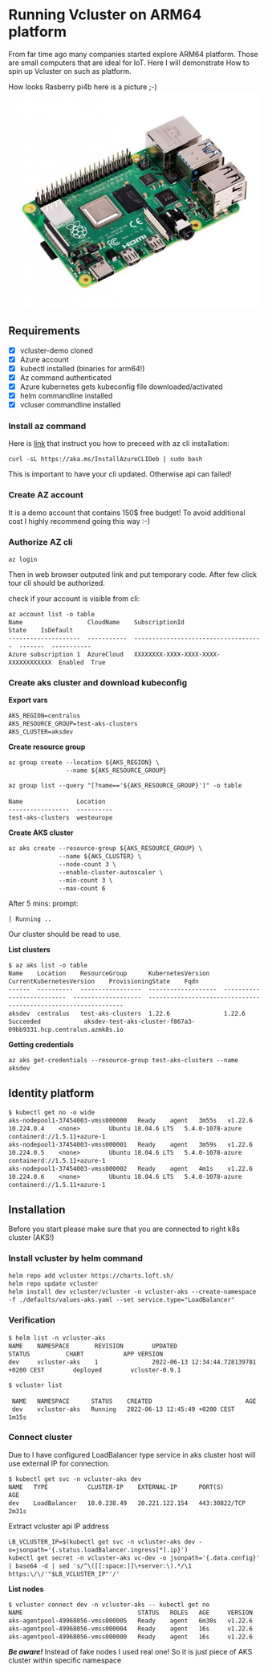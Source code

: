 # Running Vcluster on ARM64 platform
From far time ago many companies started explore ARM64 platform.
Those are small computers that are ideal for IoT. Here I will demonstrate
How to spin up Vcluster on such as platform.  

How looks Rasberry pi4b here is a picture ;-)<br/>
![Rasberry pi 4b](./images/rasberry-pi4b.png)

## Requirements
- [X] vcluster-demo cloned
- [X] Azure account
- [X] kubectl installed (binaries for arm64!)
- [X] Az command authenticated
- [X] Azure kubernetes gets kubeconfig file downloaded/activated
- [X] helm commandline installed
- [X] vcluser commandline installed

### Install az command
Here is [link](https://docs.microsoft.com/en-us/cli/azure/install-azure-cli) that instruct you how to preceed with az cli installation:

```console
curl -sL https://aka.ms/InstallAzureCLIDeb | sudo bash
```

This is important to have your cli updated. Otherwise api can failed!

### Create AZ account
It is a demo account that contains 150$ free budget! To avoid additional cost I highly recommend going this way :-)

### Authorize AZ cli
```console
az login
```
Then in web browser outputed link and put temporary code. After few click tour cli should be authorized.

check if your account is visible from cli:

```console
az account list -o table
Name                  CloudName    SubscriptionId                        State    IsDefault
--------------------  -----------  ------------------------------------  -------  -----------
Azure subscription 1  AzureCloud   XXXXXXXX-XXXX-XXXX-XXXX-XXXXXXXXXXXX  Enabled  True
```

### Create aks cluster and download kubeconfig

**Export vars**
```console
AKS_REGION=centralus
AKS_RESOURCE_GROUP=test-aks-clusters
AKS_CLUSTER=aksdev
```

**Create resource group**
```console
az group create --location ${AKS_REGION} \
                --name ${AKS_RESOURCE_GROUP}
```

```console
az group list --query "[?name=='${AKS_RESOURCE_GROUP}']" -o table

Name               Location
-----------------  ----------
test-aks-clusters  westeurope
```

**Create AKS cluster**
``` 
az aks create --resource-group ${AKS_RESOURCE_GROUP} \
              --name ${AKS_CLUSTER} \
              --node-count 3 \
              --enable-cluster-autoscaler \
              --min-count 3 \
              --max-count 6 
```
After 5 mins:
prompt:
```console
| Running ..
```

Our cluster should be read to use.

**List clusters**
```console
$ az aks list -o table
Name    Location    ResourceGroup      KubernetesVersion    CurrentKubernetesVersion    ProvisioningState    Fqdn
------  ----------  -----------------  -------------------  --------------------------  -------------------  ---------------------------------------------------------------
aksdev  centralus   test-aks-clusters  1.22.6               1.22.6                      Succeeded            aksdev-test-aks-cluster-f867a3-09bb9331.hcp.centralus.azmk8s.io
```

**Getting credentials**
```console
az aks get-credentials --resource-group test-aks-clusters --name aksdev
```

## Identity platform
```console
$ kubectl get no -o wide
aks-nodepool1-37454003-vmss000000   Ready    agent   3m55s   v1.22.6   10.224.0.4    <none>        Ubuntu 18.04.6 LTS   5.4.0-1078-azure   containerd://1.5.11+azure-1
aks-nodepool1-37454003-vmss000001   Ready    agent   3m59s   v1.22.6   10.224.0.5    <none>        Ubuntu 18.04.6 LTS   5.4.0-1078-azure   containerd://1.5.11+azure-1
aks-nodepool1-37454003-vmss000002   Ready    agent   4m1s    v1.22.6   10.224.0.6    <none>        Ubuntu 18.04.6 LTS   5.4.0-1078-azure   containerd://1.5.11+azure-1
```

## Installation
Before you start please make sure that you are connected to right k8s cluster (AKS!)

### Install vcluster by helm command
```console
helm repo add vcluster https://charts.loft.sh/
helm repo update vcluster
helm install dev vcluster/vcluster -n vcluster-aks --create-namespace -f ./defaults/values-aks.yaml --set service.type="LoadBalancer"
```

### Verification
```console
$ helm list -n vcluster-aks
NAME    NAMESPACE       REVISION        UPDATED                                         STATUS          CHART           APP VERSION
dev     vcluster-aks    1               2022-06-13 12:34:44.728139781 +0200 CEST        deployed        vcluster-0.9.1   
```

```console
$ vcluster list

 NAME   NAMESPACE      STATUS    CREATED                          AGE    
 dev    vcluster-aks   Running   2022-06-13 12:45:49 +0200 CEST   1m15s 
```

### Connect cluster
Due to I have configured LoadBalancer type service in aks cluster host will use external IP for connection.

```console
$ kubectl get svc -n vcluster-aks dev
NAME   TYPE           CLUSTER-IP    EXTERNAL-IP      PORT(S)         AGE
dev    LoadBalancer   10.0.238.49   20.221.122.154   443:30822/TCP   2m31s
```

Extract vcluster api IP address
```console
LB_VCLUSTER_IP=$(kubectl get svc -n vcluster-aks dev -o=jsonpath='{.status.loadBalancer.ingress[*].ip}')
kubectl get secret -n vcluster-aks vc-dev -o jsonpath='{.data.config}' | base64 -d | sed 's/^\([[:space:]]\+server:\).*/\1 https:\/\/'"$LB_VCLUSTER_IP"'/'

```

**List nodes**
```console
$ vcluster connect dev -n vcluster-aks -- kubectl get no
NAME                                STATUS   ROLES   AGE     VERSION
aks-agentpool-49968056-vmss000005   Ready    agent   6m30s   v1.22.6
aks-agentpool-49968056-vmss000004   Ready    agent   16s     v1.22.6
aks-agentpool-49968056-vmss000000   Ready    agent   16s     v1.22.6
```

***Be aware!***
Instead of fake nodes I used real one! So it is just piece of AKS cluster within specific namespace